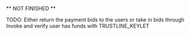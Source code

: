 ** NOT FINISHED **

TODO: Either return the payment bids to the users or take in bids through Invoke and verify user has funds with TRUSTLINE_KEYLET